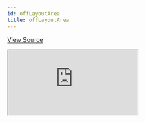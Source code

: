 ```yaml
---
id: offLayoutArea
title: offLayoutArea
---
```


[View Source](https://github.com/pankod/refine/tree/master/examples/offLayoutArea)

<iframe src="https://codesandbox.io/embed/refine-off-layout-area-example-8zuwm?autoresize=1&fontsize=14&module=%2Fsrc%2FApp.tsx&theme=dark&view=preview"
    style={{width: "100%", height:"80vh", border: "0px", borderRadius: "8px", overflow:"hidden"}}
    title="refine-off-layout-area-example"
    allow="accelerometer; ambient-light-sensor; camera; encrypted-media; geolocation; gyroscope; hid; microphone; midi; payment; usb; vr; xr-spatial-tracking"
    sandbox="allow-forms allow-modals allow-popups allow-presentation allow-same-origin allow-scripts"
></iframe>